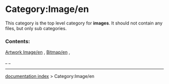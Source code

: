 # Category:Image/en
This category is the top level category for **images**. It should not contain any files, but only sub categories.

### Contents:

[Artwork Image/en](Artwork_Image/en.md) , [Bitmap/en](Bitmap/en.md) ,

_ _

---
[documentation index](../README.md) > Category:Image/en

